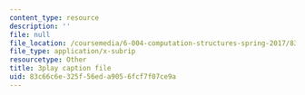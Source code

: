 ```yaml
---
content_type: resource
description: ''
file: null
file_location: /coursemedia/6-004-computation-structures-spring-2017/83c66c6e325f56eda9056fcf7f07ce9a_cVEj5p9GiBA.vtt
file_type: application/x-subrip
resourcetype: Other
title: 3play caption file
uid: 83c66c6e-325f-56ed-a905-6fcf7f07ce9a
---
```

